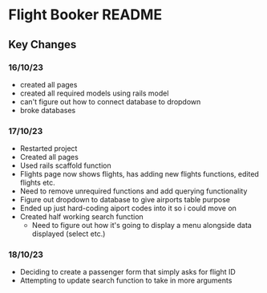 # Flight Booker README

## Key Changes
### 16/10/23
- created all pages
- created all required models using rails model
- can't figure out how to connect database to dropdown
- broke databases
### 17/10/23
- Restarted project
- Created all pages
- Used rails scaffold function 
- Flights page now shows flights, has adding new flights functions, edited flights etc.
- Need to remove unrequired functions and add querying functionality 
- Figure out dropdown to database to give airports table purpose
- Ended up just hard-coding aiport codes into it so i could move on
- Created half working search function
    - Need to figure out how it's going to display a menu alongside data displayed (select etc.)
### 18/10/23
- Deciding to create a passenger form that simply asks for flight ID 
- Attempting to update search function to take in more arguments
